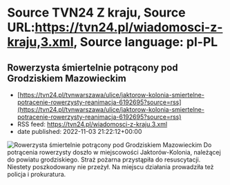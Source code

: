 # Source TVN24 Z kraju, Source URL:https://tvn24.pl/wiadomosci-z-kraju,3.xml, Source language: pl-PL

## Rowerzysta śmiertelnie potrącony pod Grodziskiem Mazowieckim
 - [https://tvn24.pl/tvnwarszawa/ulice/jaktorow-kolonia-smiertelne-potracenie-rowerzysty-reanimacja-6192695?source=rss](https://tvn24.pl/tvnwarszawa/ulice/jaktorow-kolonia-smiertelne-potracenie-rowerzysty-reanimacja-6192695?source=rss)
 - RSS feed: https://tvn24.pl/wiadomosci-z-kraju,3.xml
 - date published: 2022-11-03 21:22:12+00:00

<img alt="Rowerzysta śmiertelnie potrącony pod Grodziskiem Mazowieckim" src="https://tvn24.pl/tvnwarszawa/najnowsze/cdn-zdjecie-ynlic2-smiertelne-potracenie-rowerzysty-w-miejscowosci-jaktorow-kolonia-6192728/alternates/LANDSCAPE_1280" />
    Do potrącenia rowerzysty doszło w miejscowości Jaktorów-Kolonia, należącej do powiatu grodziskiego. Straż pożarna przystąpiła do resuscytacji. Niestety poszkodowany nie przeżył. Na miejscu działania prowadziła też policja i prokuratura.
